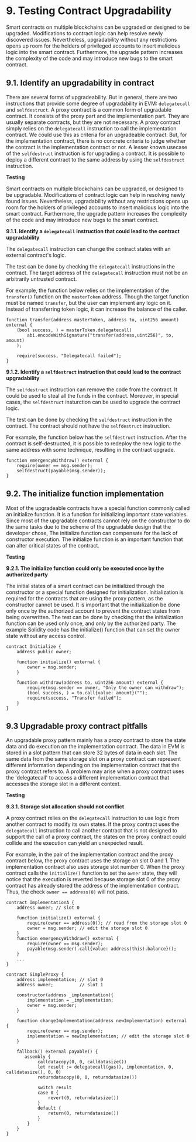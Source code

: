 # 9. Testing Contract Upgradability

Smart contracts on multiple blockchains can be upgraded or designed to be upgraded. Modifications to contract logic can help resolve newly discovered issues. Nevertheless, upgradability without any restrictions opens up room for the holders of privileged accounts to insert malicious logic into the smart contract. Furthermore, the upgrade pattern increases the complexity of the code and may introduce new bugs to the smart contract.

## **9.1. Identify an upgradability in contract**

There are several forms of upgradeability. But in general, there are two instructions that provide some degree of upgradability in EVM: `delegatecall` and `selfdestruct`. A proxy contract is a common form of upgradable contract. It consists of the proxy part and the implementation part. They are usually separate contracts, but they are not necessary. A proxy contract simply relies on the `delegatecall` instruction to call the implementation contract. We could use this as criteria for an upgradeable contract. But, for the implementation contract, there is no concrete criteria to judge whether the contract is the implementation contract or not. A lesser known usecase of the `selfdestruct` instruction is for upgrading a contract. It is possible to deploy a different contract to the same address by using the `selfdestruct` instruction.

**Testing**

Smart contracts on multiple blockchains can be upgraded, or designed to be upgradable. Modifications of contract logic can help in resolving newly found issues. Nevertheless, upgradability without any restrictions opens up room for the holders of privileged accounts to insert malicious logic into the smart contract. Furthermore, the upgrade pattern increases the complexity of the code and may introduce new bugs to the smart contract.

**9.1.1. Identify a `delegatecall` instruction that could lead to the contract upgradability**

The `delegatecall` instruction can change the contract states with an external contract's logic.

The test can be done by checking the `delegatecall` instructions in the contract. The target address of the `delegatecall` instruction must not be an arbitrarily untrusted contract.

For example, the function below relies on the implementation of the `transfer()` function on the `masterToken` address. Though the target function must be named `transfer`, but the user can implement any logic on it. Instead of transferring token logic, it can increase the balance of the caller.

```solidity
function transfer(address masterToken, address to, uint256 amount) external {
    (bool success, ) = masterToken.delegatecall(
        abi.encodeWithSignature("transfer(address,uint256)", to, amount)
    );
    
    require(success, "Delegatecall failed");
}
```

**9.1.2. Identify a `selfdestruct` instruction that could lead to the contract upgradability**

The `selfdestruct` instruction can remove the code from the contract. It could be used to steal all the funds in the contract. Moreover, in special cases, the `selfdestruct` insturction can be used to upgrade the contract logic.

The test can be done by checking the `selfdestruct` instruction in the contract. The contract should not have the `selfdestruct` instruction.

For example, the function below has the `selfdestruct` instruction. After the contract is self-destructed, it is possible to redeploy the new logic to the same address with some technique, resulting in the contract upgrade.

```solidity
function emergencyWithdraw() external {
    require(owner == msg.sender);
    selfdestruct(payable(msg.sender));
}
```

## **9.2. The initialize function implementation**

Most of the upgradeable contracts have a special function commonly called an initialize function. It is a function for initializing important state variables. Since most of the upgradable contracts cannot rely on the constructor to do the same tasks due to the scheme of the upgradable design that the developer chose, The initialize function can compensate for the lack of constructor execution. The initialize function is an important function that can alter critical states of the contract.

**Testing**

**9.2.1. The initialize function could only be executed once by the authorized party**

The initial states of a smart contract can be initialized through the constructor or a special function designed for initialization. Initialization is required for the contracts that are using the proxy pattern, as the constructor cannot be used. It is important that the initialization be done only once by the authorized account to prevent the contract states from being overwritten. The test can be done by checking that the initialization function can be used only once, and only by the authorized party. The example Solidity code has the initialize() function that can set the owner state without any access control.

```solidity
contract Initialize {
    address public owner;

    function initialize() external {
        owner = msg.sender;
    }

    function withdraw(address to, uint256 amount) external {
        require(msg.sender == owner, "Only the owner can withdraw");
        (bool success, ) = to.call{value: amount}("");
        require(success, "Transfer failed");
    }
}
```

## **9.3 Upgradable proxy contract pitfalls**

An upgradable proxy pattern mainly has a proxy contract to store the state data and do execution on the implementation contract. The data in EVM is stored in a slot pattern that can store 32 bytes of data in each slot. The same data from the same storage slot on a proxy contract can represent different information depending on the implementation contract that the proxy contract refers to. A problem may arise when a proxy contract uses the 'delegatecall' to access a different implementation contract that accesses the storage slot in a different context.

**Testing**

**9.3.1. Storage slot allocation should not conflict**

A proxy contract relies on the `delegatecall` instruction to use logic from another contract to modify its own states. If the proxy contract uses the `delegatecall` instruction to call another contract that is not designed to support the call of a proxy contract, the states on the proxy contract could collide and the execution can yield an unexpected result.

For example, in the pair of the implementation contract and the proxy contract below, the proxy contract uses the storage on slot 0 and 1. The implementation contract also uses storage slot number 0. When the proxy contract calls the `initialize()` function to set the `owner` state, they will notice that the execution is reverted because storage slot 0 of the proxy contract has already stored the address of the implementation contract. Thus, the check `owner == address(0)` will not pass.

```solidity
contract ImplementationA {
    address owner; // slot 0
    
    function initialize() external {
        require(owner == address(0)); // read from the storage slot 0
        owner = msg.sender; // edit the storage slot 0
    }
    function emergencyWithdraw() external {
        require(owner == msg.sender);
        payable(msg.sender).call{value: address(this).balance}();
    }
    ...
}

contract SimpleProxy {
    address implementation; // slot 0
    address owner;          // slot 1
    
    constructor(address _implementation){
        implementation = _implementation;
        owner = msg.sender;
    }
    
    function changeImplementation(address newImplementation) external {
        require(owner == msg.sender);
        implementation = newImplementation; // edit the storage slot 0
    }
    
    fallback() external payable() {
       assembly {
            calldatacopy(0, 0, calldatasize())
            let result := delegatecall(gas(), implementation, 0, calldatasize(), 0, 0)
            returndatacopy(0, 0, returndatasize())

            switch result
            case 0 {
                revert(0, returndatasize())
            }
            default {
                return(0, returndatasize())
            }
        }
    }
}
```
